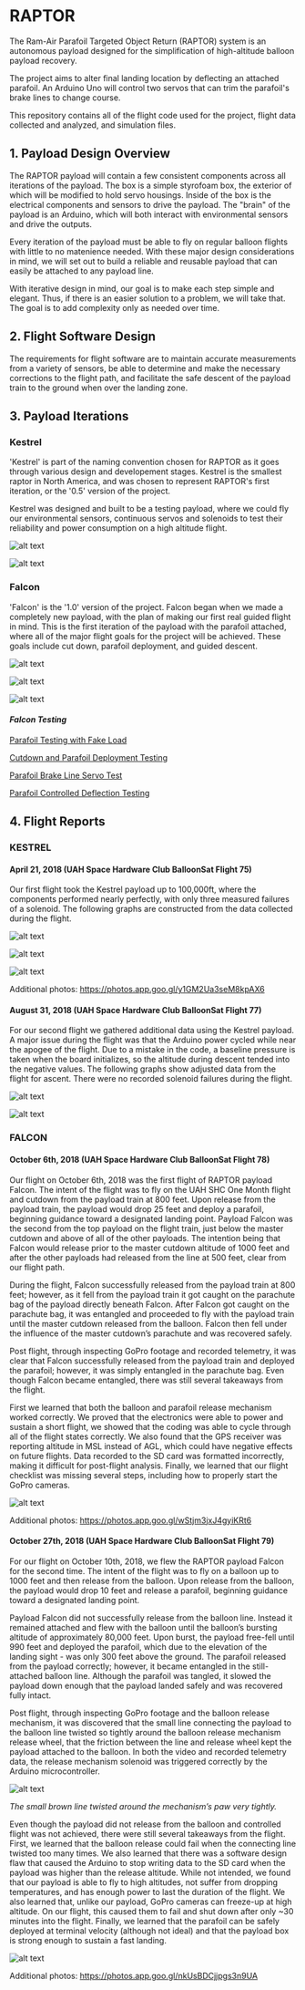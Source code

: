 # RAPTOR

The Ram-Air Parafoil Targeted Object Return (RAPTOR) system is an autonomous payload designed for the simplification of high-altitude balloon payload recovery.

The project aims to alter final landing location by deflecting an attached parafoil. An Arduino Uno will control two servos that can trim the parafoil's brake lines to change course.  

This repository contains all of the flight code used for the project, flight data collected and analyzed, and simulation files.

## 1. Payload Design Overview

The RAPTOR payload will contain a few consistent components across all iterations of the payload. The box is a simple styrofoam box, the exterior of which will be modified to hold servo housings. Inside of the box is the electrical components and sensors to drive the payload. The "brain" of the payload is an Arduino, which will both interact with environmental sensors and drive the outputs.

Every iteration of the payload must be able to fly on regular balloon flights with little to no matenience needed. With these major design considerations in mind, we will set out to build a reliable and reusable payload that can easily be attached to any payload line.

With iterative design in mind, our goal is to make each step simple and elegant. Thus, if there is an easier solution to a problem, we will take that. The goal is to add complexity only as needed over time.

## 2. Flight Software Design

The requirements for flight software are to maintain accurate measurements from a variety of sensors, be able to determine and make the necessary corrections to the flight path, and facilitate the safe descent of the payload train to the ground when over the landing zone.

## 3. Payload Iterations

### **Kestrel**

'Kestrel' is part of the naming convention chosen for RAPTOR as it goes through various design and developement stages. Kestrel is the smallest raptor in North America, and was chosen to represent RAPTOR's first iteration, or the '0.5' version of the project.

Kestrel was designed and built to be a testing payload, where we could fly our environmental sensors, continuous servos and solenoids to test their reliability and power consumption on a high altitude flight.

![alt text](https://lh3.googleusercontent.com/1o9nY4RvOQGDZTQBY0d3M0oymKL5FPMcOie_QyGTn0_0s2nfabPlYtp4XrS53vgEl31j4T295NOKGKeISqotcockGwPX17MacXHBMp5uQQhCgSTBN3fivYLe4FH1sv7LIwD_jMzwX0xuYfu2I7zcKqNWYCED4FGPxXIC2lp9WhjVXdyVxlG2mypMxBv7matItwner1dqWoc0-8VIdjEP2aFd7tcvNrXtY4KThVsYXTu_WTHsyYvhj51TiOX4oJQbpk91M41Vuaf-9wlotDnrBLGKEyYNOQSero3I_h9XqgsIIMKDaJQmmzK8gyGDPt9G3sRPc0t0jdvQOY7Kxvdpk4dimrI1KPCLvvKjmj8Sz7qjrb2Eb4AjAmUVQbY7hBT8Okc2IodMNK_0iG5RgeYsRDUH2gYtrwl3cdZvUf_Mb-ik4wDyqlk3FPh8wue_QHCtcDMfmFxLXnh9t6I8pjCoASx5NAmAlmIxECGQ_wFuVaCft_TXxiOwZVAJDaJE92KxI8Y-hB9OsX4ng2PsiRiAATfGO9ljCzctCG4QH-NFaGL2eXsTI1lXqa00m9X3xakB2D8HhrWGXt4zMbiEPQ-2WborEbNJ8yWgcpgkalNCoLOwa_rXh5JL0O369-iPGqds=w960-h540-no "Kestrel Payload")

![alt text](https://lh3.googleusercontent.com/uCabqWDjVLErh2zyCXdYhAvNTMVmv-jxHRv1PDopmbwNDc_ZhoJPY0nD8ILytu6s-EueVPPUXQ7v6TyP5FRkylkzkazS8X3QIo4R5wyPkX31q6gQq4APF3gKN9XSp_Dt44Vdsq1YEE2CmP70erqQ0DhAi5DR7h9X1DM_-2GV2KdjlvnUFyNTl2FYeX3XFMNITLKFNQT7BZ-cslzGhfotNse5TQvgF8SWa8zwI5sBvG5sqhCEWqRPrAY4oqOD3pu79el5zKrv0qsWF-xrm5Ls2jfoTOdaY_gpDyNWutr9rxEPsdRphLtD28V7YR718-XnSSSm8Fimq3ziECka6WFPRJVwvYon4FY47tEDq548RPfXXtSEArf0KaLQL65_61WVpear43DuSzeMtCiT-i8kJnIbIIhYUiEeRsqtAf_WZ5QGarYjHyU9IRfzgBt9K1IkYggcD2KOjFwM21JyoFTrhuFFB2gNLcNIE2LP2iEJCXGodx1lFC1X6oU3ghkXyX1M4zr7brOwbnr8k1rE-myAJ8-a4IQ_BKBpdJr7nCeX4oSjcwZGjMvmOZev2VF-u0I3nYhr1Q2IQwIiFYxZMD7EenbLzF8bkhLI7VkrZSnE357Cre0VkcDc1z18odNdE8Xp=w960-h720-no "Kestrel Payload Interior Pre-Flight")

### **Falcon**

'Falcon' is the '1.0' version of the project. Falcon began when we made a completely new payload, with the plan of making our first real guided flight in mind. This is the first iteration of the payload with the parafoil attached, where all of the major flight goals for the project will be achieved. These goals include cut down, parafoil deployment, and guided descent.

![alt text](https://lh3.googleusercontent.com/08VQK_cJHctBsdPiarJFAllG-HUXjV4KG93Qopkh8PWqxyemp60GxGwwhsPvioKC6TSWX8pKGrXxwrKrk8XXFop7fkjdXXR2VQqJoVmNaJoeIMKOxXNGcJJWGRxl6ngI7tU0y4dk8F8qxxxXIOiQlOJHDu9Ewyy5v6tkaTxJccpZi2azrVgcxIcuTt60VYiX6FpkZL3SfdG3MiPHbuUhOVVtHrGEW2KVlTTCm7gdJeSQN4f5xzyVtL5Ereq8oW1eQlyvcNK1T95VWy89UnjDFjl_xIZf16y_2Z6-VHxamVH_8AvvuKVk4ZHFUJMEbMBIg8-7bgS1HJdt0UuZMx014c9ZiB7VgoNnlhHZwcHLAR7Pw0eCsOC7_Xq13sH98-pSVmey4UbFktCn4sBvILCpDKuoVDdpq6pLjYoRFDy5aARHPb9kLlaOdtlg4GMl1GkvqXEJoCu9Sruir3UPIOb3anZelVYQ76_zzmOLzB0DgU2jnw8FD_2lPsyYXJRQ2XWanfnDGW8nk8CmKOb-uKvsJVHz_Lf9Hoh2NGlCRr1trCBSoUCslre9NBD7_mv-Q1XIpGIQMr4Y3t4xc0uLkg_W5bK49CHts2PBNOsWoYgeCwW3V_xKcXlIQRmhrNYm_wV52q7rdRlzxCzd7h0K8jtAO66afkpGp139rfTcDMbF097igYaIkliFYCL3YA=w1158-h869-no "Falcon Payload with Parafoil Attached")

![alt text](https://lh3.googleusercontent.com/nTsq8ke9CdPrCzIl53acNa8SwdOpLuPSAk6aUb3CXytfzZnTHvZFV9xw1yQSyBJqHkr0cgnZ6tlVB8Kzcdpo9wiceyWq20kCEg2xDIhHhK3iLWAF6V_QYCNNu1fWfUKg2jkklAktDp1CagrbbR4zvm5fMbotnWXxVqoefFrQ5JEKGSgoutILIHwRJD0-UGI8wmyV4zEo2Ww0w9A62mWDVvDxTGenzbLDQ3pslx22jsCaGfgghKBvGALglWaCk9lZzjuBwkI2tjje7-YirwTb_FQy9pY9z9DQqCBEltGLZjhYR5o7yXRngFgwSk2WMsQNlL6hUlKJA0yVoo239JFV2wESlgw9OnhuMTLrr3tadC1-mG15Ya9mgoiJgZK8wNaf-toTZmSCUFcHcSYaXs-Wm4-cAaS_jDAta75yN-jv41pQ2eVJnnnB7EcDpv911wmj5ORR5dQ7spIRGRFnH9KPlVNNkSUa09xTTxY480m4pT42pYWwpdSlcoaxI6zaNZim3tZho3M7AVMkl9lsfFFffVUUj9iqBYh3hlCUjHGBxWbTxIfL7BEfSq9Zbd_mzikuakmANd_LMuXxTtnAjs-wiyw4AljWVypU6K3bTWPPjaUvIT4e4QJ-6-mMYwvwNSBDv8VlTkaO4NQXxIgIyaNhwofIzz1xATfFkZTSfx6gdJMR1wkdUpQkAOOw6w=w597-h795-no "Interior of Payload Pre-Flight")

![alt text](https://lh3.googleusercontent.com/qpwUnisi4AMiziGQZmHzRLYBiRqKub_Wn9nlaQfpf05oFm5Ekyx_R4OeDEhFKlS7zY80K_rwTjstmUsjaqJ_f78QGzWcw0SdS9lvnNbavl9Xdq8MnOOZnSqH13_WAorVAF_McEpw1rVnPtUOwhDlr9SZXShyw_HYdHsatmpSO8Iaw-kvdfDW1NLWaBeUKFKUjSlByxJ_tD8TH-3EEkSJU6_lpdmNE08wkrkFHSgYwGXVlp8_2iveOmKzGPOeyLg5UUH-xO01Xc0rjtU4FrM9aq0OHHgAeNhhn-Msrk1Q-X9tbxFfsy3EFknKx-CbDiHM6NEmQYi57d8fEFdIDXlz9nGxxgFrvg28Auc6FTR0M8zxlVvgmXc71kI5MRwZ0uz9A6vAbwkfQIcbghxKZlq6UTo1NPJRRolnA2FjLQT9UZB2dzWLNaw_X8Cfx9jBimqL7OulrpkwGK1UxH8sL2Yzj2OZSgqYgmGX-Jf7bW7pRk8I-UY5AWzCCYKbjxsp2XxTyTZCKdtj71aiyLx429-Y18rGXeBJwIlsL6IdDKQjU6Qo2SkH-ovcYIrsuhEMrVo9C0zi-aZg6P7hPZgUU_enA_p70k0WdAI0cCHYzM5wE1poVd9pJCcdmOx3lRhMei4g8gKIjZuI3atdYv35PfRt7ztj7EY-NizOeIiUlupoXuddiclaWPVx3sC4tA=w1061-h795-no "Falcon Payload During Testing")

#### *Falcon Testing*

[Parafoil Testing with Fake Load](https://photos.google.com/share/AF1QipOYNhcAF_VKSpH8EsGm9p09tWBEW8-P44Ib4esdOKR__pPn4U8IfVZbABBhkwzWkA/photo/AF1QipNYzDb1yor08mGMRFYyb5cecjjzEDNiWGI3c_8m?key=WWdJMzROREthYmZQbkcxRUtCUmRyaXJHUGVhZjln)

[Cutdown and Parafoil Deployment Testing](https://photos.google.com/share/AF1QipOYNhcAF_VKSpH8EsGm9p09tWBEW8-P44Ib4esdOKR__pPn4U8IfVZbABBhkwzWkA/photo/AF1QipNU7GBOfcRdJiM-u27gPR9Wuxxhj8X0IvZJd2tQ?key=WWdJMzROREthYmZQbkcxRUtCUmRyaXJHUGVhZjln)

[Parafoil Brake Line Servo Test](https://photos.google.com/share/AF1QipOYNhcAF_VKSpH8EsGm9p09tWBEW8-P44Ib4esdOKR__pPn4U8IfVZbABBhkwzWkA/photo/AF1QipONFaLqnrI26lueZZusB5zbdpsSCUT9ZnrO1FEE?key=WWdJMzROREthYmZQbkcxRUtCUmRyaXJHUGVhZjln)

[Parafoil Controlled Deflection Testing](https://photos.google.com/share/AF1QipOYNhcAF_VKSpH8EsGm9p09tWBEW8-P44Ib4esdOKR__pPn4U8IfVZbABBhkwzWkA/photo/AF1QipOjYvH4XpJ5j8LqXkNAdmoZCI6CpGh4pJOYzDQ6?key=WWdJMzROREthYmZQbkcxRUtCUmRyaXJHUGVhZjln)

## 4. Flight Reports

### **KESTREL**

#### **April 21, 2018** (UAH Space Hardware Club BalloonSat Flight 75)

Our first flight took the Kestrel payload up to 100,000ft, where the components performed nearly perfectly, with only three measured failures of a solenoid. The following graphs are constructed from the data collected during the flight.

![alt text]( https://lh3.googleusercontent.com/BemMeG_wjjgEnfAlytIrjKeVrs0k2_3DL499e8Ap5Oft2oVPp0bTjnTxFLzm9G5_wCgSZQKKXPSeFjSZQ_YwVKfhydMyssC7hJiGl_VFefC5Ld4zEoicfH3cAaqB6fmjJgoYrH05eeumFNejKm7PjL46E2_nqWuUK5U6rI2XySVey0R1O4OTPtHjYdG99H4zouDzcY32j3y5tLoOQnTtlBcOFRQ8rH2lUBEi35j89AvM8G2c90CDi0v2CoHU7czhbz966LqDCKfWzz_Uu0tOuIzP930aPOUN7lcU77oL2ur3KDhcqeuWbX8ei-HmRiuW3BXLsKMlipR4F8ocsBWXwEvi9D2h8oI47lwhvOTEdysgULMQIh_SykLWEu4uhSGmnOfd1YHDiI4w3XNgK1TuH1m_afvcnSUPijgbQb5HaiK8aGwG3VhtvdcM13aHrT663Zl56MrhRvBEeC2diIdCjywXDfGZ8eANmSSOaxT0NINNAg2Y1RtrVUbsQjtTjYA55fDqOdL7a4vx8JRkxYpg6WzqFhFfQ36Xjsuhh99Qhh1iIdaOTVb9rApYPM6s0g09yX5pHvM8OQDPl-Lv8vEm45jswifNxpu0n3VRAGOUArKucUweFrDAMBllAYfaRtu-fDxdC5_WFBRoDsw6rybttKe9au_GFPDHYdJCznGXMXrvVw=w408-h306-no "Pressure vs Time, with Solenoid Failure Markings")

![alt text](https://lh3.googleusercontent.com/KNZ6x_Vac3x1Pnvgrhe8NedKYn2VLNuSEfFBFWm-Lp36aQMo7iNe9pHYzUXd3TR03b9J4sRoP69VhWtRAomjtsnrsVQ_ZSnNuRpuq2FJL7O_-B3BK03cpRlcjrfZnnfZXRXjz6CxwUeIPqneTGVKDhtemaREcjrmKWXwKW3u9_gxcjQQzsbOZ21y_vO-62-NJt1KZl_tUMLYdPYTev9oHmAjZRZhO2ZE-4TkEKHpc2GtuKhXlguC7bCiIMqft2PSBXj9gHzH8xiNaVe1EM6CjY3udydmxBZB3ITQOPuKURP9T_vBdbWoPDJWirycvGVW7Uc2pf9EKVr8SSTTZgMCJw410q722htsQWmkcO69iLZ1mfWPXfPV2p51zg97J6a9MHCTXy4jRaJMe0iM64E5n6J5ZQKTfwVYPfBKYd7POWQr4uGVoA6mlpYatiOPDqaDP7u6AOJVOlHibj6QEbTqPC_VZAfjKfWG0iumFLhjhwJloQni4_ZA2aNHW66xsAubR205tuTrD5F-u5X4U0qCqha_3RRW8oNNcotxu7BR2zmIoKq2WZr8Kp3AZ3PQM47FAguCEMu-JxX63GBR1raVn48RD1BE1BixgWTI0Daso8u6qyi6rDZfGTG2SE0nGrZXXJ6XzwochKAMBll-vfNgwUO0bIXTk_1-cqaIEuWl82EfmA=w640-h480-no "Temperature vs Time, with Solenoid Failure Markings")

![alt text]( https://lh3.googleusercontent.com/LbfyWvzu6PWR8G42ObNfinUGaMZgHTH2ggLDe802Y7b2Mt4PNNAm9G_F5JisICvvmlPLEjyTsWcb9FliGdE-NDNIIxiNTZ3leAKVSWQcmAyk3ySunhAUJf4kC4v4u73iBjNsuHjP2WlYzTTyxFHMk6qMPHSMiaM_Dvg5iQcWo8bOIR5vz0KfVyvxNrVATn4UMsQZBBMJXErHtUJM_63gZdhM8AneoD_rhRJiUTecDVIreZXYB0VBPlZl4TrYMDCLdlFwZfcVm2BamQi4z1MdMlEVq4y4cX0ujoqyfffoRjWKA8LNmyCLOK_hThx6u1NnOF3T1R21sCSxTRCCmbXvTDSkyp7HBMa3JckRKfF5wFPYv8Wkl4oTQPiuo-lON8dz39avKVW11d7X9vgXGXMDaclX2pUxBHPYkQ2QgSGmlQcPx-6kFGojLVLShEcnWrYTRloLN6BGV0cArWn79ekvIfFnemd5E0d4xmwKIOAJfLM5Ds-5fETZlfScP4Vl-QQu5exSGAfbesk8ioKyGFL-NTCuzRXI3Qy7nNCyFQdaBkEx4lMR0ScLJH1lECmvgC9p0kOkZfx7-EwR241fS4VFVr81lbcC1-R4HPC1hSJ5HVVyXz86KfrtZx50OQnzqxn_5QQbVOpNjmxgJx9FIdSDdZ2GXakEOqzYJ5Alb4JiiRlSLw=w960-h720-no "Team Photo")

Additional photos: https://photos.app.goo.gl/y1GM2Ua3seM8kpAX6

#### **August 31, 2018** (UAH Space Hardware Club BalloonSat Flight 77)

For our second flight we gathered additional data using the Kestrel payload. A major issue during the flight was that the Arduino power cycled while near the apogee of the flight. Due to a mistake in the code, a baseline pressure is taken when the board initializes, so the altitude during descent tended into the negative values. The following graphs show adjusted data from the flight for ascent. There were no recorded solenoid failures during the flight.

![alt text]( https://lh3.googleusercontent.com/MRX_bFXJetOg1aB5wNyvmU14bfMBnIYrwlvbJ33pcFYwK6eS6S0-DdBDFQAEzepfaU3I5fB7g92ceOtPr6XYwi1YCWP-x7m_2AGui4MWdTZrSNywGwxau3owqjKPpeeZUny2l0pn1MOlpMqQ20K6BCVZTGqwuC7kwrzOFIgUzXGwmAfB0ekMsaITRGZdgXwXdmsAggmIbNeSjNlQPk93jis5PHzP36B16HXys2YhrETZSeMsoAYaYcLBfj6TQVnkGIt4KjXCtmLzlX0hDQCnojHSTsDNCEYKwSSBIGwgC63nlx_tCBwfBRz1vaOT4HpYefGkBPbjTHI4y8XFsqdH1_NdS-EyLARis9voy_CYtdYBrDJThR_byuLnX-rFLZzUAeYC7NIKQwe9YQZYjeGgxumcal7syeeRWw7Db57jgAqSzRGrgNLYgbMlF5YhL6zevIkDWZIZRbo2P6brQTfT1VVhcyv4E0c53xYCO6-WRWP2jEPRoAi6mMK5i_LqX-Oi9SixEdleJFEZBeSg1FddV6_2ck3GULUwaYqlb62A_i1iivpWswBQMbQcrlfooHw36Z8GwE9VHq0Y8PTFiJtFiV19U-L_uRMUOd5EKPpKY64eQ37eIV5pcy_00pmtQpN2=w640-h480-no "Temperature and Altitude vs Time")

![alt text](https://lh3.googleusercontent.com/Y4CDoAoS2dIhLRWhnF7a5mxLAkN89WYJ-2H63kcUrKUIaF_1hElJlrU4Xk-xMh04kAqPIyo8T-RROAUbGWmkpqQO6P9UKqv96oe9mTNt2_tanveFWIan3q2ELKeRTuSr3td5RkJul22HY_6ouphoeI_AsPE4-tTNlo2N8ON2lWaVqY-2vvBoBxMCbHlcg8GFzQMku9e32KSeSX4C0cYXz6I8k5JIgeUyMapub-uarkHK1aHVDsjtfC6V47vI_da9QKYYjJP0ap2yFbNyIIDTO1j3ZboP_w2OZzkLhzYqhA2TnYVuEJgcOFwX4ea7ON4U_dtl4BuTxPq2_tGN6nfwM7GqFqyxppiiFBl31SAOE_78_Gi9wOf0qVMZ5w3yPUdJQBoqnGU4FjI3PNAeO7GuXJay-DZE6UTzwhg8iAQMlJRYKTHLpM7AoLEDopjvttDvmFO1kuAvGXok041ZXf7-QEJ8VhcDApRYzauS4llMR63rekm26FqyFbx3VO1KY-YRqmbg-JcjKtY8mvfco_xXvZbSsjWH9RAF85HJPx8p74FAhuvl5fxnYFZ2vNsHbuQdQO_uPbo-vgZvpiPrqXuvja5mqghplvSWkdiv8-zjK0-YLwJM_pEZ4y4VtR5f7UYY=w640-h480-no "Temperature and Pressure vs Time")

### **FALCON**

#### **October 6th, 2018** (UAH Space Hardware Club BalloonSat Flight 78)

Our flight on October 6th, 2018 was the first flight of RAPTOR payload Falcon. The intent of the flight was to fly on the UAH SHC One Month flight and cutdown from the payload train at 800 feet. Upon release from the payload train, the payload would drop 25 feet and deploy a parafoil, beginning guidance toward a designated landing point.
Payload Falcon was the second from the top payload on the flight train, just below the master cutdown and above of all of the other payloads. The intention being that Falcon would release prior to the master cutdown altitude of 1000 feet and after the other payloads had released from the line at 500 feet, clear from our flight path.

During the flight, Falcon successfully released from the payload train at 800 feet; however, as it fell from the payload train it got caught on the parachute bag of the payload directly beneath Falcon. After Falcon got caught on the parachute bag, it was entangled and proceeded to fly with the payload train until the master cutdown released from the balloon. Falcon then fell under the influence of the master cutdown’s parachute and was recovered safely.

Post flight, through inspecting GoPro footage and recorded telemetry, it was clear that Falcon successfully released from the payload train and deployed the parafoil; however, it was simply entangled in the parachute bag. Even though Falcon became entangled, there was still several takeaways from the flight.

First we learned that both the balloon and parafoil release mechanism worked correctly. We proved that the electronics were able to power and sustain a short flight, we showed that the coding was able to cycle through all of the flight states correctly. We also found that the GPS receiver was reporting altitude in MSL instead of AGL, which could have negative effects on future flights. Data recorded to the SD card was formatted incorrectly, making it difficult for post-flight analysis. Finally, we learned that our flight checklist was missing several steps, including how to properly start the GoPro cameras.

![alt text](https://lh3.googleusercontent.com/LHJe6HiXcIz81Ea09SGUOwY1y3NmHhyFWJHuItK7zjxrx4ana2Pq6K-i-WVNmY_tG5ZWHFH_c-4tZLxe9ZF3UkqxDCNr89Ehnhs_neyA-6rPpHWl1EMa-16J-t3yzjn635yeT2SOOcQfsKbD-lygc3FDD9CbBD1JcXLitXUJ8VvJEq86ejSRDGlAnCPRIqmc9vx3McO0qJSqdnxA4UqmKZT4iqblNqUXxdsLiUXPwJeeFhbe_hfN6wz7SrPd_j9WRm7WbuIqJjOQ36e0r7RbVSuY_wfmJQcTNMCIMEioEV7koDCaNOlq1_myfCfjCbSitLBeFj_QklhKbJHZzHGQ5S-43_EJiz4XPnSHKFZah8RNivv9W01RpwN9SoXH3iwLcoo_Rzzfn2p6MuiC4960lPCptIiZR6s2hcoQnX65pIhsCLfu7xhbroYqcwg16WNTlj8OfoDzCQn7fD71CB55G6uvt8AhauzKEpGWpnL5V-hp_4lNYRRE_z6id8nEweK-y5KfxRa9ROIM8IhCa6QzceIUBz572YB3A3QvGto9w4_y3TKyNuLTr6OAfMMq5RuVkj0qrfAAyw_9VkYu6IyQL6AGJFQPbTjkalqEgjrwrkhs9M11Qyp7xpcQOKVdx0Ry6HVedFUIpOm1TAgmiM-o50D5UxboWW98tEdL6OGLVYvQZusn9AjNoMl_UuKMhfBGJvYRrxpthrW83o8ttdrpowkgj39PpwjcT-QwR10=w960-h540-no "Team Photo")

Additional photos: https://photos.app.goo.gl/wStjm3jxJ4gyiKRt6

#### **October 27th, 2018** (UAH Space Hardware Club BalloonSat Flight 79)

For our flight on October 10th, 2018, we flew the RAPTOR payload Falcon for the second time. The intent of the flight was to fly on a balloon up to 1000 feet and then release from the balloon. Upon release from the balloon, the payload would drop 10 feet and release a parafoil, beginning guidance toward a designated landing point.

Payload Falcon did not successfully release from the balloon line. Instead it remained attached and flew with the balloon until the balloon’s bursting altitude of approximately 80,000 feet. Upon burst, the payload free-fell until 990 feet and deployed the parafoil, which due to the elevation of the landing sight - was only 300 feet above the ground. The parafoil released from the payload correctly; however, it became entangled in the still-attached balloon line. Although the parafoil was tangled, it slowed the payload down enough that the payload landed safely and was recovered fully intact.

Post flight, through inspecting GoPro footage and the balloon release mechanism, it was discovered that the small line connecting the payload to the balloon line twisted so tightly around the balloon release mechanism release wheel, that the friction between the line and release wheel kept the payload attached to the balloon. In both the video and recorded telemetry data, the release mechanism solenoid was triggered correctly by the Arduino microcontroller.

![alt text](https://lh3.googleusercontent.com/DX8jpagSZ6LKXMaGTUnuR-Gp7IC6Lo57QNAOB3CmmnxLZm5vVSMHzMlLcpr2Hw_cCj3_YJ5Pzvy5XdEeT8kTMvjd3I0hRwUJ8NQtbs2XuicFXm1EfYEKwcU-171ZV9Z0B54OK8CuiAanMtrXleepSJmQGD4R6FtTcWct2zQQi3ftoZOaaSvy5MJd57PklEvV_A1JXkzd3ydmtsylS1GJZnn9lY6fOOgv3TLQNxHcbsMYc0pysnplYyeHI4HfY7fmHPTv4ZAfGTHJ8N8bCBeAc2nUCulA00FgWljDttG_uO51KUS0EKMBc9kD78p773OacAEKI8F68zXOC4yqxvJjxUxC_mN0n1iqWy66CDf-CtKQ5SHZy2SID5FfxAiGVsLxhQ-VDvhNPMOgRIOQVr8bbcuBsayHTS7U8QScCA197ALc4I06pKvjeECXlFBSMk0SJZd68OVwvy5Prsc-uqyJ3VitMfZyhueM1-OnKPLkeqbNlYu5uEHdSnHr4xcAuQ8nG5TSF5dAMJknWnXPoAGkBAfVdaaxsFX6p79kfgIagUZXXE2Ok7Zbl08hZk_G2jK6Ctt8T2--Af-SjBqRRobXrTtietRwmYLaQG3Nd1Pyi7YS51zZN5xO3RkxczHweeLZIBU6GfMnq6NAR4LKoaqRGvLU5FPOLSbUdO1a0zdabKcEHJUvXPVd80EWWN98PEriUAEBxTpp2n1IcdK8Yw64Z9dgJwXpBpaUqzjHygQ=w653-h869-no "Team Photo")

_The small brown line twisted around the mechanism’s paw very tightly._

Even though the payload did not release from the balloon and controlled flight was not achieved, there were still several takeaways from the flight.
First, we learned that the balloon release could fail when the connecting line twisted too many times. We also learned that there was a software design flaw that caused the Arduino to stop writing data to the SD card when the payload was higher than the release altitude. While not intended, we found that our payload is able to fly to high altitudes, not suffer from dropping temperatures, and has enough power to last the duration of the flight. We also learned that, unlike our payload, GoPro cameras can freeze-up at high altitude. On our flight, this caused them to fail and shut down after only ~30 minutes into the flight. Finally, we learned that the parafoil can be safely deployed at terminal velocity (although not ideal) and that the payload box is strong enough to sustain a fast landing.

![alt text](https://lh3.googleusercontent.com/Aypx76Ql5LVa8p2PFBuOJys9CJ3AVa-NEbSdwvvvx31Qhf6bkzXBJTn4RS2yL9QKpeO0D3fYkl0NPFLIo-4bcgZaK_JbQFQ9Q29sOfMKvP4cvz1yX0B2EHW416THLgJkycuDvsOm4I2VyX1KUPI1YrVMiQH4OoqmIukr_5fA7g9JdWdTqVmFvHvDFO-IHRkLT-6SZ9E5tRtIFEBsMk39Tci7O5nE8ahkWd_15v4wlpowVhUSkFwN5wGJxfkjyz0i74V9AmIN5kf_UJ_miloBwVLYJEoVN9yBVm5KRk0qgIhT_WNLKkFmfzpcCLw4_DGleaCtsdwMDb3XgG4PKSPcWFYI5hlyMCP02ln8lC8uz3S3024qQvnta3Q6oxyWaY5JSNhl3uN6x_5Gs-5IV_m70f1my-BGT11xpazVYctbLOWivDNNTjjwqQFMFQEEIEyWKZeDFe3INRJDM600poydtk5qXtPh_WVzQALMXMtAl6uF7a6jhJh70bbQGOlf_orddt-oIjzCxAWZOiIH-5BolxfS3pT80Ie3Gk5S26_v8bNfLM9vdlmndhZPwOBJ_RtREGJupLxx3WK3pn7YvAPnjM4ztzAdFMB1YRgmm8XCQ8IlnJbDDSDE5q2H_XDlah9SgQLAp4zR9zVqF_6nLmtSPKd43-doLY8p6NFxnL67Js1Z-_Gkm6UdrgM7lzBEc2juU-52z621EajiGo-8oW4ZwZZcb7fEKe1lT5UVIOY=w374-h281-no "Team Photo")

Additional photos: https://photos.app.goo.gl/nkUsBDCjjpgs3n9UA
